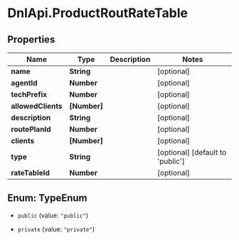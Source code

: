 # DnlApi.ProductRoutRateTable

## Properties
Name | Type | Description | Notes
------------ | ------------- | ------------- | -------------
**name** | **String** |  | [optional] 
**agentId** | **Number** |  | [optional] 
**techPrefix** | **Number** |  | [optional] 
**allowedClients** | **[Number]** |  | [optional] 
**description** | **String** |  | [optional] 
**routePlanId** | **Number** |  | [optional] 
**clients** | **[Number]** |  | [optional] 
**type** | **String** |  | [optional] [default to &#39;public&#39;]
**rateTableId** | **Number** |  | [optional] 


<a name="TypeEnum"></a>
## Enum: TypeEnum


* `public` (value: `"public"`)

* `private` (value: `"private"`)





